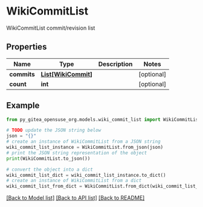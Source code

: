 # WikiCommitList

WikiCommitList commit/revision list

## Properties

Name | Type | Description | Notes
------------ | ------------- | ------------- | -------------
**commits** | [**List[WikiCommit]**](WikiCommit.md) |  | [optional] 
**count** | **int** |  | [optional] 

## Example

```python
from py_gitea_opensuse_org.models.wiki_commit_list import WikiCommitList

# TODO update the JSON string below
json = "{}"
# create an instance of WikiCommitList from a JSON string
wiki_commit_list_instance = WikiCommitList.from_json(json)
# print the JSON string representation of the object
print(WikiCommitList.to_json())

# convert the object into a dict
wiki_commit_list_dict = wiki_commit_list_instance.to_dict()
# create an instance of WikiCommitList from a dict
wiki_commit_list_from_dict = WikiCommitList.from_dict(wiki_commit_list_dict)
```
[[Back to Model list]](../README.md#documentation-for-models) [[Back to API list]](../README.md#documentation-for-api-endpoints) [[Back to README]](../README.md)


